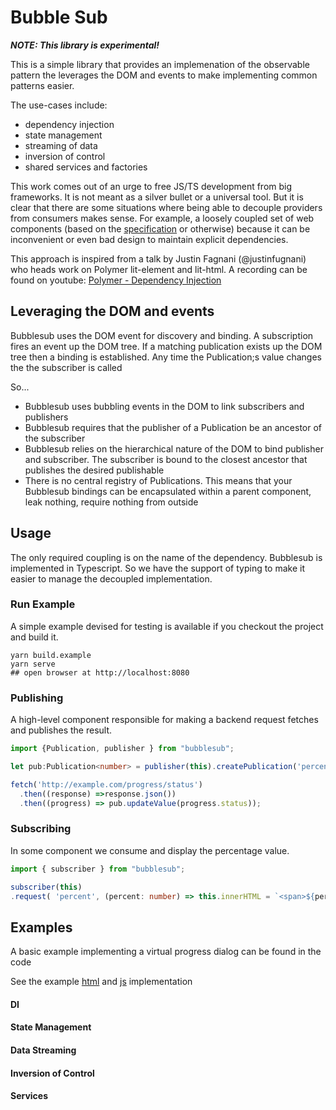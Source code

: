 # Bubble Sub

***NOTE: This library is experimental!***

This is a simple library that provides an implemenation of the observable pattern the leverages the DOM and events to make implementing common patterns easier. 

The use-cases include:
* dependency injection
* state management
* streaming of data
* inversion of control
* shared services and factories

This work comes out of an urge to free JS/TS development from big frameworks. It is not meant as a silver bullet or a universal tool. But it is clear that there are some situations where being able to decouple providers from consumers makes sense. For example, a loosely coupled set of web components (based on the [specification](https://developer.mozilla.org/en-US/docs/Web/Web_Components) or otherwise) because it can be inconvenient or even bad design to maintain explicit dependencies.

This approach is inspired from a talk by Justin Fagnani (@justinfugnani) who heads work on Polymer lit-element and lit-html. A recording can be found on youtube: [Polymer - Dependency Injection](https://youtu.be/6o5zaKHedTE)

## Leveraging the DOM and events

Bubblesub uses the DOM event for discovery and binding. A subscription fires an event up the DOM tree. If a matching publication exists up the DOM tree then a binding is established. Any time the Publication;s value changes the the subscriber is called 

So...
* Bubblesub uses bubbling events in the DOM to link subscribers and publishers
* Bubblesub requires that the publisher of a Publication be an ancestor of the subscriber
* Bubblesub relies on the hierarchical nature of the DOM to bind publisher and subscriber. The subscriber is bound to the closest ancestor that publishes the desired publishable
* There is no central registry of Publications. This means that your Bubblesub bindings can be encapsulated within a parent component, leak nothing, require nothing from outside
 

## Usage

The only required coupling is on the name of the dependency. Bubblesub is implemented in Typescript. So we have the support of typing to make it easier to manage the decoupled implementation.

### Run Example

A simple example devised for testing is available if you checkout the project and build it.

```shell script
yarn build.example
yarn serve
## open browser at http://localhost:8080
```

### Publishing

A high-level component responsible for making a backend request fetches and publishes the result.  

```typescript
import {Publication, publisher } from "bubblesub"; 

let pub:Publication<number> = publisher(this).createPublication('percent', 0)

fetch('http://example.com/progress/status')
  .then((response) =>response.json())
  .then((progress) => pub.updateValue(progress.status));

```

### Subscribing

In some component we consume and display the percentage value.

```typescript
import { subscriber } from "bubblesub";

subscriber(this)
.request( 'percent', (percent: number) => this.innerHTML = `<span>${percent}</span>` )
```   

## Examples

A basic example implementing a virtual progress dialog can be found in the code

See the example [html](example.html) and [js](src/example) implementation

#### DI

#### State Management

#### Data Streaming

#### Inversion of Control

#### Services
